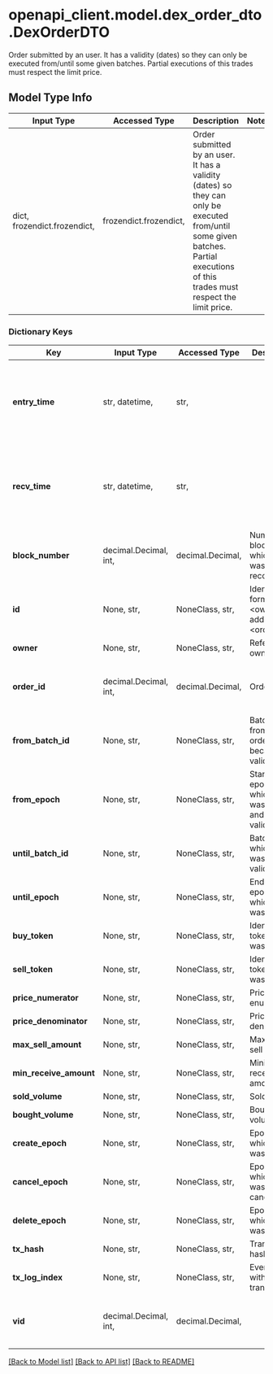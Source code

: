 # openapi_client.model.dex_order_dto.DexOrderDTO

Order submitted by an user. It has a validity (dates) so they can only be executed from/until some given batches. Partial executions of this trades must respect the limit price.

## Model Type Info
Input Type | Accessed Type | Description | Notes
------------ | ------------- | ------------- | -------------
dict, frozendict.frozendict,  | frozendict.frozendict,  | Order submitted by an user. It has a validity (dates) so they can only be executed from/until some given batches. Partial executions of this trades must respect the limit price. | 

### Dictionary Keys
Key | Input Type | Accessed Type | Description | Notes
------------ | ------------- | ------------- | ------------- | -------------
**entry_time** | str, datetime,  | str,  |  | [optional] value must conform to RFC-3339 date-time
**recv_time** | str, datetime,  | str,  |  | [optional] value must conform to RFC-3339 date-time
**block_number** | decimal.Decimal, int,  | decimal.Decimal,  | Number of block in which entity was recorded. | [optional] value must be a 64 bit integer
**id** | None, str,  | NoneClass, str,  | Identifier, format: &lt;owner address&gt;-&lt;order id&gt; | [optional] 
**owner** | None, str,  | NoneClass, str,  | Reference to owner. | [optional] 
**order_id** | decimal.Decimal, int,  | decimal.Decimal,  | Order id. | [optional] value must be a 32 bit integer
**from_batch_id** | None, str,  | NoneClass, str,  | Batch id from which order became valid. | [optional] 
**from_epoch** | None, str,  | NoneClass, str,  | Start of epoch in which order was placed and became valid. | [optional] 
**until_batch_id** | None, str,  | NoneClass, str,  | Batch id until which trade was still valid. | [optional] 
**until_epoch** | None, str,  | NoneClass, str,  | End of epoch in which order was placed. | [optional] 
**buy_token** | None, str,  | NoneClass, str,  | Identifier of token that was bought. | [optional] 
**sell_token** | None, str,  | NoneClass, str,  | Identifier of token that was sold. | [optional] 
**price_numerator** | None, str,  | NoneClass, str,  | Price enumerator. | [optional] 
**price_denominator** | None, str,  | NoneClass, str,  | Price denominator. | [optional] 
**max_sell_amount** | None, str,  | NoneClass, str,  | Maximum sell amount. | [optional] 
**min_receive_amount** | None, str,  | NoneClass, str,  | Minimum receive amount. | [optional] 
**sold_volume** | None, str,  | NoneClass, str,  | Sold volume. | [optional] 
**bought_volume** | None, str,  | NoneClass, str,  | Bought volume. | [optional] 
**create_epoch** | None, str,  | NoneClass, str,  | Epoch in which order was created. | [optional] 
**cancel_epoch** | None, str,  | NoneClass, str,  | Epoch in which order was cancelled. | [optional] 
**delete_epoch** | None, str,  | NoneClass, str,  | Epoch in which order was deleted. | [optional] 
**tx_hash** | None, str,  | NoneClass, str,  | Transaction hash. | [optional] 
**tx_log_index** | None, str,  | NoneClass, str,  | Event index within transaction. | [optional] 
**vid** | decimal.Decimal, int,  | decimal.Decimal,  |  | [optional] value must be a 64 bit integer

[[Back to Model list]](../../README.md#documentation-for-models) [[Back to API list]](../../README.md#documentation-for-api-endpoints) [[Back to README]](../../README.md)

